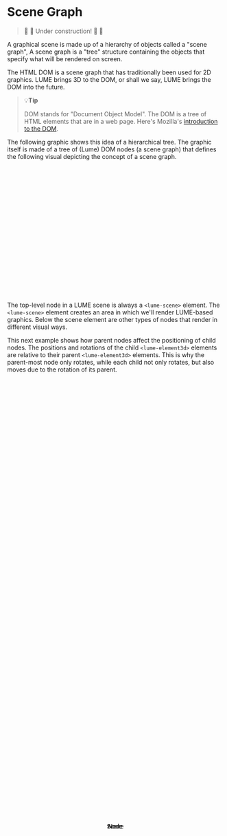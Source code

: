 # Scene Graph

> :construction: :hammer: Under construction! :hammer: :construction:

A graphical scene is made up of a hierarchy of objects called a "scene graph",
A scene graph is a "tree" structure containing the objects that specify what
will be rendered on screen.

The HTML DOM is a scene graph that has traditionally been used for 2D graphics.
LUME brings 3D to the DOM, or shall we say, LUME brings the DOM into the
future.

> :bulb:**Tip**
>
> DOM stands for "Document Object Model". The DOM is a tree of HTML elements
> that are in a web page. Here's Mozilla's [introduction to the
> DOM](https://developer.mozilla.org/en-US/docs/Web/API/Document_Object_Model/Introduction).

The following graphic shows this idea of a hierarchical tree. The graphic itself
is made of a tree of (Lume) DOM nodes (a scene graph) that defines the following
visual depicting the concept of a scene graph.

<style>
	html,
	body {
		width: 100%;
		height: 100%;
	}

	lume-scene {
		user-select: none;
	}

	.line {
		background: black;
	}

	lume-element3d:not(.line) {
		font-family: sans-serif;
		background: skyblue;
		border-radius: 3px;
	}

	lume-element3d div {
		position: absolute;
		top: 50%;
		left: 50%;
		transform: translate(-50%, -50%);
	}
</style>

<div style="width: 400px; height: 300px;">
	<lume-scene id="scene">
		<!-- Root Scene -->
		<lume-element3d size="60 30" align-point="0.5 0.2" mount-point="0.5 0.5">
			<div align="center">
				Scene
			</div>
		</lume-element3d>
		<!-- Left Child Node -->
		<lume-element3d size="60 30" align-point="0.3 0.5" mount-point="0.5 0.5">
			<div align="center">
				Node
			</div>
		</lume-element3d>
		<!-- Right Child Node -->
		<lume-element3d size="60 30" align-point="0.7 0.5" mount-point="0.5 0.5">
			<div align="center">
				Node
			</div>
		</lume-element3d>
		<!-- Line, Root Scene to Left Child Node -->
		<lume-element3d class="line" size="2 100" align-point="0.4 0.35" rotation="0 0 50" mount-point="0.5 0.5" position="0 0 -1"></lume-element3d>
		<!-- Line, Root Scene to Left Child Node -->
		<lume-element3d class="line" size="2 100" align-point="0.6 0.35" rotation="0 0 -50" mount-point="0.5 0.5" position="0 0 -1"></lume-element3d>
		<!-- Left Grandchild Node -->
		<lume-element3d size="60 30" align-point="0.2 0.8" mount-point="0.5 0.5">
			<div align="center">
				Node
			</div>
		</lume-element3d>
		<!-- Right Grandchild Node -->
		<lume-element3d size="60 30" align-point="0.4 0.8" mount-point="0.5 0.5">
			<div align="center">
				Node
			</div>
		</lume-element3d>
		<!-- Line, Left Child to Left Grandchild Node -->
		<lume-element3d class="line" size="2 100" align-point="0.25 0.65" rotation="0 0 25" mount-point="0.5 0.5" position="0 0 -1"></lume-element3d>
		<!-- Line, Left Child to Right Grandchild Node -->
		<lume-element3d class="line" size="2 100" align-point="0.35 0.65" rotation="0 0 -25" mount-point="0.5 0.5" position="0 0 -1"></lume-element3d>
	</lume-scene>
</div>

The top-level node in a LUME scene is always a `<lume-scene>` element. The
`<lume-scene>` element creates an area in which we'll render LUME-based
graphics. Below the scene element are other types of nodes that render in
different visual ways.

This next example shows how parent nodes affect the positioning of child nodes.
The positions and rotations of the child `<lume-element3d>` elements are relative to
their parent `<lume-element3d>` elements. This is why the parent-most node only
rotates, while each child not only rotates, but also moves due to the rotation
of its parent.

<live-code>
<template>
  <base href="${host}" />
  <script src="./importmap.js"></script>

  <lume-scene>
    <lume-element3d id="one" position="50 50" size="10 10" rotation="0 0 10">
      <lume-element3d id="two" position="50 50" size="10 10" rotation="0 0 10">
        <lume-element3d id="three" position="50 50" size="10 10" rotation="0 0 10">
          <lume-element3d id="four" position="50 50" size="100 100" rotation="0 0 10">
            Positioning is relative to parents!
          </lume-element3d>
        </lume-element3d>
      </lume-element3d>
    </lume-element3d>
  </lume-scene>

  <style>
    html, body {
      margin: 0; padding: 0;
      height: 100%; width: 100%;
      background: #333; color: white;
    }
    lume-element3d { padding: 5px; }
    #one { background: coral; }
    #two { background: yellowgreen; }
    #three { background: deeppink; }
    #four { background: royalblue; }
  </style>

  <script type="module">
    import 'lume'

    const rotationFunction = (x, y, z, t) => [x, y, 10 * Math.sin(t * 0.002)]

    // Give all nodes the same rotation. Note that each node rotates "inside" of the parent space.
    one.rotation = rotationFunction
    two.rotation = rotationFunction
    three.rotation = rotationFunction
    three.rotation = rotationFunction
  </script>
</template>
</live-code>

<!-- prettier-ignore -->
<script>
  // Note, Docsify does not currently support script type="module", so we use
  // the import() function instead of regular import syntax.
	import('lume').then(Lume => {

    document.querySelectorAll('lume-scene *').forEach(n => {
      if (n instanceof Lume.Element3D) {
        // FIXME temporary hack to trigger a re-render because transforms are not
        // updated on the initial paint.
        n.rotation.y += 0.000000001
        n.addEventListener('pointerover', event => {
          console.log('on a node!')
          n.scale.x = 1.1
          n.scale.y = 1.1
          n.scale.z = 1.1
        })
        n.addEventListener('pointerout', event => {
          n.scale.x = 1
          n.scale.y = 1
          n.scale.z = 1
        })
      }
    })

  })
</script>
